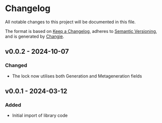 # Changelog
All notable changes to this project will be documented in this file.

The format is based on [Keep a Changelog](https://keepachangelog.com/en/1.0.0/),
adheres to [Semantic Versioning](https://semver.org/spec/v2.0.0.html),
and is generated by [Changie](https://github.com/miniscruff/changie).


## v0.0.2 - 2024-10-07
### Changed
* The lock now utilises both Generation and Metageneration fields

## v0.0.1 - 2024-03-12
### Added
* Initial import of library code
